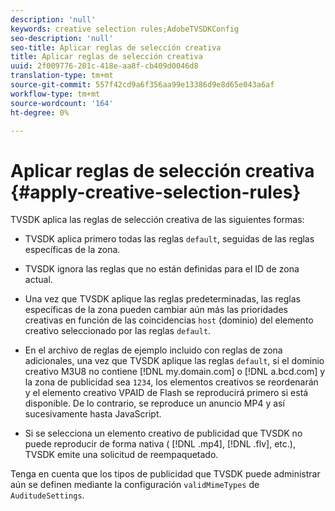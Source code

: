 ```yaml
---
description: 'null'
keywords: creative selection rules;AdobeTVSDKConfig
seo-description: 'null'
seo-title: Aplicar reglas de selección creativa
title: Aplicar reglas de selección creativa
uuid: 2f009776-201c-418e-aa8f-cb409d0046d8
translation-type: tm+mt
source-git-commit: 557f42cd9a6f356aa99e13386d9e8d65e043a6af
workflow-type: tm+mt
source-wordcount: '164'
ht-degree: 0%

---
```



# Aplicar reglas de selección creativa {#apply-creative-selection-rules}

TVSDK aplica las reglas de selección creativa de las siguientes formas:

* TVSDK aplica primero todas las reglas `default`, seguidas de las reglas específicas de la zona.
* TVSDK ignora las reglas que no están definidas para el ID de zona actual.
* Una vez que TVSDK aplique las reglas predeterminadas, las reglas específicas de la zona pueden cambiar aún más las prioridades creativas en función de las coincidencias `host` (dominio) del elemento creativo seleccionado por las reglas `default`.

* En el archivo de reglas de ejemplo incluido con reglas de zona adicionales, una vez que TVSDK aplique las reglas `default`, si el dominio creativo M3U8 no contiene [!DNL my.domain.com] o [!DNL a.bcd.com] y la zona de publicidad sea `1234`, los elementos creativos se reordenarán y el elemento creativo VPAID de Flash se reproducirá primero si está disponible. De lo contrario, se reproduce un anuncio MP4 y así sucesivamente hasta JavaScript.

* Si se selecciona un elemento creativo de publicidad que TVSDK no puede reproducir de forma nativa ( [!DNL .mp4], [!DNL .flv], etc.), TVSDK emite una solicitud de reempaquetado.

Tenga en cuenta que los tipos de publicidad que TVSDK puede administrar aún se definen mediante la configuración `validMimeTypes` de `AuditudeSettings`.